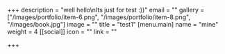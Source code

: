 +++
description = "well hello\nIts just for test :))"
email = ""
gallery = ["/images/portfolio/item-6.png", "/images/portfolio/item-8.png", "/images/book.jpg"]
image = ""
title = "test1"
[menu.main]
name = "mine"
weight = 4
[[social]]
icon = ""
link = ""

+++
